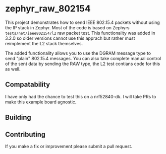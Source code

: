 # zephyr_raw_802154

This project demonstrates how to send IEEE 802.15.4 packets without using the IP stack in Zephyr. Most of the code is based on Zephyrs `tests/net/ieee802154/l2` raw packet test. This functionality was added in 3.2.0 so older versions cannot use this apprach but rather must reimplement the L2 stack themselves.

The added functionality allows you to use the DGRAM message type to send "plain" 802.15.4 messages. You can also take complete manual control of the sent data by sending the RAW type, the L2 test contians code for this as well.

## Compatability

I have only had the chance to test this on a nrf52840-dk. I will take PRs to make this example board agnostic.

## Building

## Contributing

If you make a fix or improvement please submit a pull request.
